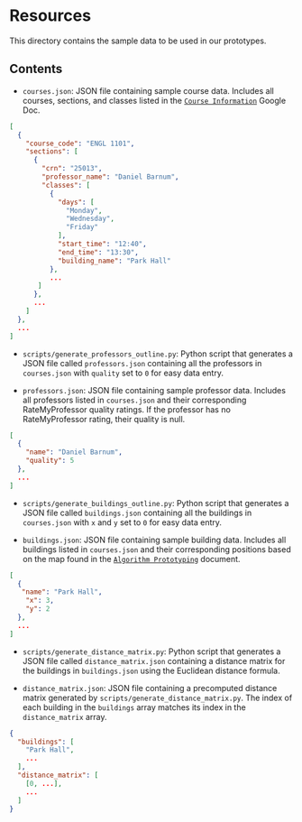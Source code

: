 # Resources

This directory contains the sample data to be used in our prototypes.

## Contents

- `courses.json`: JSON file containing sample course data. Includes all courses, sections, and classes listed in the [`Course Information`](https://docs.google.com/document/d/15_oJ8q1UvlBLBLKztub_5BtrNufYX5yk-8lavj_PnLw/edit?usp=sharing) Google Doc.
```json
[
  {
    "course_code": "ENGL 1101",
    "sections": [
      {
        "crn": "25013",
        "professor_name": "Daniel Barnum",
        "classes": [
          {
            "days": [
              "Monday",
              "Wednesday",
              "Friday"
            ],
            "start_time": "12:40",
            "end_time": "13:30",
            "building_name": "Park Hall"
          },
          ...
       ]
      },
      ...
    ]
  },
  ...
]
```

- `scripts/generate_professors_outline.py`: Python script that generates a JSON file called `professors.json` containing all the professors in `courses.json` with `quality` set to `0` for easy data entry.


- `professors.json`: JSON file containing sample professor data. Includes all professors listed in `courses.json` and their corresponding RateMyProfessor quality ratings. If the professor has no RateMyProfessor rating, their quality is null.
```json
[
  {
    "name": "Daniel Barnum",
    "quality": 5
  },
  ...
]
```

- `scripts/generate_buildings_outline.py`: Python script that generates a JSON file called `buildings.json` containing all the buildings in `courses.json` with `x` and `y` set to `0` for easy data entry.


- `buildings.json`: JSON file containing sample building data. Includes all buildings listed in `courses.json` and their corresponding positions based on the map found in the [`Algorithm Prototyping`](https://drive.google.com/file/d/1J2_vlChwx_oWGYKRrmDkDBzWY6dORn6v/view?usp=drive_link) document.
```json
[
  {
   "name": "Park Hall",
    "x": 3,
    "y": 2
  },
  ...
]
```

- `scripts/generate_distance_matrix.py`: Python script that generates a JSON file called `distance_matrix.json` containing a distance matrix for the buildings in `buildings.json` using the Euclidean distance formula.


- `distance_matrix.json`: JSON file containing a precomputed distance matrix generated by `scripts/generate_distance_matrix.py`. The index of each building in the `buildings` array matches its index in the `distance_matrix` array.
```json
{
  "buildings": [
    "Park Hall",
    ...
  ],
  "distance_matrix": [
    [0, ...],
    ...
  ]
}
```